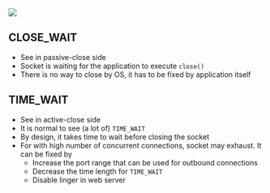 

<img src="https://upload.wikimedia.org/wikipedia/commons/e/e4/Tcp_state_diagram.svg">



## CLOSE_WAIT

- See in passive-close side
- Socket is waiting for the application to execute `close()`
- There is no way to close by OS, it has to be fixed by application itself

## TIME_WAIT

- See in active-close side
- It is normal to see (a lot of) `TIME_WAIT`
- By design, it takes time to wait before closing the socket
- For with high number of concurrent connections, socket may exhaust. It can be fixed by
  - Increase the port range that can be used for outbound connections
  - Decrease the time length for `TIME_WAIT`
  - Disable linger in web server
 
